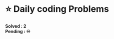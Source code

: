 # **⭐ Daily coding Problems**

<!-- Here are some of my solutions and explainations to the problems i found. If you need to practise questions on daily basis consider subscribing to [Daily Coding Problem letterbox ✉️][1]...  -->
<!-- 🏃‍♂️ get ready folks! -->

<!-- ![2] -->

**Solved  : 2**\
**Pending : ♾️**

<!-- [1]: https://www.dailycodingproblem.com/ -->
<!-- [2]: https://media3.giphy.com/media/MUlmRFnTQxwJ2/giphy.gif?cid=ecf05e477k4lugm3mdaot77pwne6rsyui4pmgo60avjwcwbe&rid=giphy.gif&ct=g -->
